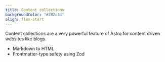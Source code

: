 ```yaml
---
title: Content collections
backgroundColor: "#282c34"
align: flex-start
---
```


Content collections are a very powerful feature of Astro for content driven websites like blogs.

- Markdown to HTML
- Frontmatter-type safety using Zod
